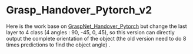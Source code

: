 # Grasp_Handover_Pytorch_v2

Here is the work base on [GraspNet_Handover_Pytorch](https://github.com/austin2408/GraspNet_Handover_Pytorch) but change the last layer to 4 class (4 angles : 90, -45, 0, 45), so this version can directly output the complete orientation of the object (the old version need to do 8 times predictions to find the object angle) .<br>

